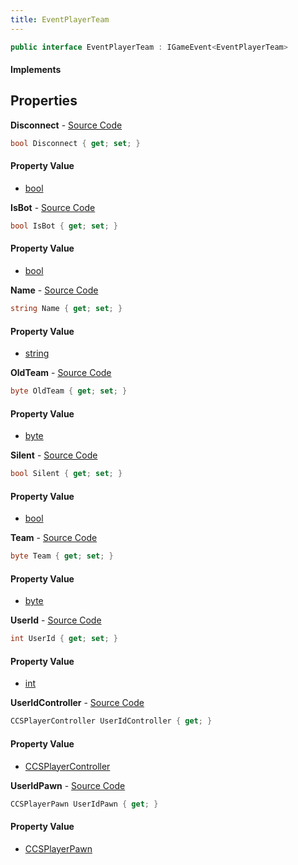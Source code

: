 ```yaml
---
title: EventPlayerTeam
---
```


```csharp
public interface EventPlayerTeam : IGameEvent<EventPlayerTeam>
```

#### Implements

## Properties

**Disconnect** - [Source Code](https://github.com/swiftly-solution/swiftlys2/blob/master/managed/src/SwiftlyS2.Generated/GameEvents/Interfaces/EventPlayerTeam.cs#L54)

```csharp
bool Disconnect { get; set; }
```

#### Property Value

- [bool](https://learn.microsoft.com/dotnet/api/system.boolean)

**IsBot** - [Source Code](https://github.com/swiftly-solution/swiftlys2/blob/master/managed/src/SwiftlyS2.Generated/GameEvents/Interfaces/EventPlayerTeam.cs#L69)

```csharp
bool IsBot { get; set; }
```

#### Property Value

- [bool](https://learn.microsoft.com/dotnet/api/system.boolean)

**Name** - [Source Code](https://github.com/swiftly-solution/swiftlys2/blob/master/managed/src/SwiftlyS2.Generated/GameEvents/Interfaces/EventPlayerTeam.cs#L64)

```csharp
string Name { get; set; }
```

#### Property Value

- [string](https://learn.microsoft.com/dotnet/api/system.string)

**OldTeam** - [Source Code](https://github.com/swiftly-solution/swiftlys2/blob/master/managed/src/SwiftlyS2.Generated/GameEvents/Interfaces/EventPlayerTeam.cs#L47)

```csharp
byte OldTeam { get; set; }
```

#### Property Value

- [byte](https://learn.microsoft.com/dotnet/api/system.byte)

**Silent** - [Source Code](https://github.com/swiftly-solution/swiftlys2/blob/master/managed/src/SwiftlyS2.Generated/GameEvents/Interfaces/EventPlayerTeam.cs#L59)

```csharp
bool Silent { get; set; }
```

#### Property Value

- [bool](https://learn.microsoft.com/dotnet/api/system.boolean)

**Team** - [Source Code](https://github.com/swiftly-solution/swiftlys2/blob/master/managed/src/SwiftlyS2.Generated/GameEvents/Interfaces/EventPlayerTeam.cs#L40)

```csharp
byte Team { get; set; }
```

#### Property Value

- [byte](https://learn.microsoft.com/dotnet/api/system.byte)

**UserId** - [Source Code](https://github.com/swiftly-solution/swiftlys2/blob/master/managed/src/SwiftlyS2.Generated/GameEvents/Interfaces/EventPlayerTeam.cs#L33)

```csharp
int UserId { get; set; }
```

#### Property Value

- [int](https://learn.microsoft.com/dotnet/api/system.int32)

**UserIdController** - [Source Code](https://github.com/swiftly-solution/swiftlys2/blob/master/managed/src/SwiftlyS2.Generated/GameEvents/Interfaces/EventPlayerTeam.cs#L21)

```csharp
CCSPlayerController UserIdController { get; }
```

#### Property Value

- [CCSPlayerController](/docs/api/shared/schemadefinitions/ccsplayercontroller)

**UserIdPawn** - [Source Code](https://github.com/swiftly-solution/swiftlys2/blob/master/managed/src/SwiftlyS2.Generated/GameEvents/Interfaces/EventPlayerTeam.cs#L27)

```csharp
CCSPlayerPawn UserIdPawn { get; }
```

#### Property Value

- [CCSPlayerPawn](/docs/api/shared/schemadefinitions/ccsplayerpawn)

